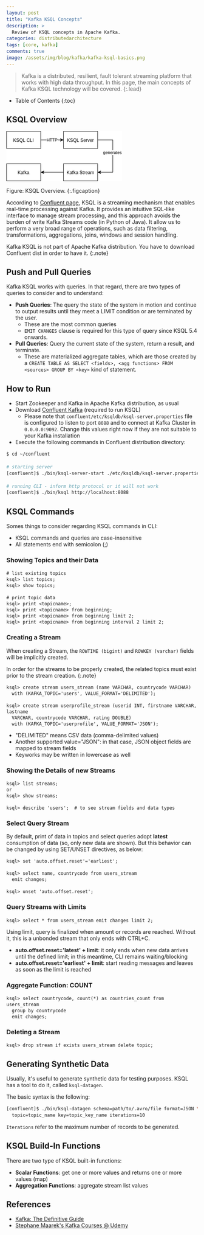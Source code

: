 ```yaml
---
layout: post
title: "Kafka KSQL Concepts"
description: >
  Review of KSQL concepts in Apache Kafka.
categories: distributedarchitecture
tags: [core, kafka]
comments: true
image: /assets/img/blog/kafka/kafka-ksql-basics.png
---
```

> Kafka is a distributed, resilient, fault tolerant streaming platform that
works with high data throughput.
In this page, the main concepts of Kafka KSQL technology will be covered.
{:.lead}

- Table of Contents
{:toc}

## KSQL Overview

![](/assets/img/blog/kafka/kafka-ksql-basics.png)

Figure: KSQL Overview.
{:.figcaption}

According to [Confluent page](https://www.confluent.io/product/ksql/), KSQL is
a streaming mechanism that enables real-time processing against Kafka.
It provides an intuitive SQL-like interface to manage stream processing, and
this approach avoids the burden of write Kafka Streams code (in Python of Java).
It allow us to perform a very broad range of operations, such as data filtering,
transformations, aggregations, joins, windows and session handling.

Kafka KSQL is not part of Apache Kafka distribution. You have to download
Confluent dist in order to have it.
{:.note}

## Push and Pull Queries

Kafka KSQL works with queries. In that regard, there are two types of queries
to consider and to understand:

- **Push Queries**: The query the state of the system in motion and continue to
output results until they meet a LIMIT condition or are terminated by the user.
  - These are the most common queries
  - `EMIT CHANGES` clause is required for this type of query since KSQL 5.4
  onwards.
- **Pull Queries**: Query the current state of the system, return a result,
and terminate.
  - These are materialized aggregate tables, which are those created by a
  `CREATE TABLE AS SELECT <fields>, <agg functions> FROM <sources> GROUP BY <key>`
  kind of statement.

## How to Run

- Start Zookeeper and Kafka in Apache Kafka distribution, as usual
- Download [Confluent Kafka](https://www.confluent.io/download/) (required
  to run KSQL)
  - Please note that `confluent/etc/ksqldb/ksql-server.properties` file is
  configured to listen to port `8088` and to connect at Kafka Cluster in
  `0.0.0.0:9092`. Change this values right now if they are not suitable to
  your Kafka installation
- Execute the following commands in Confluent distribution directory:

```bash
$ cd ~/confluent  

# starting server
[confluent]$ ./bin/ksql-server-start ./etc/ksqldb/ksql-server.properties

# running CLI - inform http protocol or it will not work
[confluent]$ ./bin/ksql http://localhost:8088
```

## KSQL Commands

Somes things to consider regarding KSQL commands in CLI:

- KSQL commands and queries are case-insensitive
- All statements end with semicolon (;)

### Showing Topics and their Data

```ksql
# list existing topics
ksql> list topics;
ksql> show topics;

# print topic data
ksql> print <topicname>;
ksql> print <topicname> from beginning;
ksql> print <topicname> from beginning limit 2;
ksql> print <topicname> from beginning interval 2 limit 2;
```

### Creating a Stream

When creating a Stream, the `ROWTIME (bigint)` and `ROWKEY (varchar)` fields
will be implicitly created.

In order for the streams to be properly created, the related topics must
exist prior to the stream creation.
{:.note}

```ksql
ksql> create stream users_stream (name VARCHAR, countrycode VARCHAR)
  with (KAFKA_TOPIC='users', VALUE_FORMAT='DELIMITED');

ksql> create stream userprofile_stream (userid INT, firstname VARCHAR, lastname
  VARCHAR, countrycode VARCHAR, rating DOUBLE)
  with (KAFKA_TOPIC='userprofile', VALUE_FORMAT='JSON');
```

- "DELIMITED" means CSV data (comma-delimited values)
- Another supported value="JSON": in that case, JSON object fields are mapped
to stream fields
- Keyworks may be written in lowercase as well

### Showing the Details of new Streams

```ksql
ksql> list streams;
or
ksql> show streams;

ksql> describe 'users';  # to see stream fields and data types
```

### Select Query Stream

By default, print of data in topics and select queries adopt __latest__
consumption of data (so, only new data are shown). But this behavior can be
changed by using SET/UNSET directives, as below:

```ksql
ksql> set 'auto.offset.reset'='earliest';

ksql> select name, countrycode from users_stream
  emit changes;   

ksql> unset 'auto.offset.reset';
```

### Query Streams with Limits

```ksql
ksql> select * from users_stream emit changes limit 2;
```

Using limit, query is finalized when amount or records are reached. Without
it, this is a unbonded stream that only ends with CTRL+C.
- **auto.offset.reset='latest' + limit**: it only ends when new data arrives
until the defined limit; in this meantime, CLI remains waiting/blocking  
- **auto.offset.reset='earliest' + limit**: start reading messages and leaves
as soon as the limit is reached

### Aggregate Function: COUNT

```ksql
ksql> select countrycode, count(*) as countries_count from users_stream
  group by countrycode
  emit changes;
```

### Deleting a Stream

```ksql
ksql> drop stream if exists users_stream delete topic;
```


## Generating Synthetic Data

Usually, it's useful to generate synthetic data for testing purposes. KSQL has
a tool to do it, called `ksql-datagen`.

The basic syntax is the following:

```bash
[confluent]$ ./bin/ksql-datagen schema=path/to/.avro/file format=JSON \
  topic=topic_name key=topic_key_name iterations=10
```

`Iterations` refer to the maximum number of records to be generated.

## KSQL Build-In Functions

There are two type of KSQL built-in functions:

- **Scalar Functions**: get one or more values and returns one or more values
(map)
- **Aggregation Functions**: aggregate stream list values


## References

- [Kafka: The Definitive Guide](https://www.confluent.io/resources/kafka-the-definitive-guide/)
- [Stephane Maarek's Kafka Courses @ Udemy](https://www.udemy.com/courses/search/?courseLabel=4556&q=stephane+maarek&sort=relevance&src=sac)
